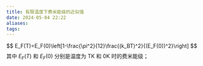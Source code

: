 ```yaml
---
title: 有限温度下费米能级的近似值
date: 2024-05-04 22:22
aliases: 
tags:
---
```

$$
E_F(T)=E_F(0)\left[1-\frac{\pi^2}{12}\frac{(k_BT)^2}{(E_F(0))^2}\right]
$$
其中 $E_F(T)$ 和 $E_{F}(0)$ 分别是温度为 TK 和 0K 时的费米能级；